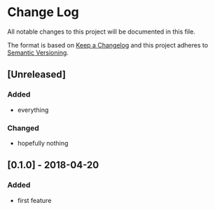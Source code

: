 # Change Log
All notable changes to this project will be documented in this file.

The format is based on [Keep a Changelog](http://keepachangelog.com/)
and this project adheres to [Semantic Versioning](http://semver.org/).

## [Unreleased]
### Added
- everything

### Changed
- hopefully nothing

## [0.1.0] - 2018-04-20
### Added
- first feature
